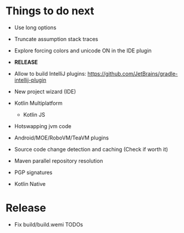 # Things to do next

- Use long options

- Truncate assumption stack traces

- Explore forcing colors and unicode ON in the IDE plugin

- **RELEASE**

- Allow to build IntelliJ plugins: https://github.com/JetBrains/gradle-intellij-plugin

- New project wizard (IDE)

- Kotlin Multiplatform
	- Kotlin JS

- Hotswapping jvm code

- Android/MOE/RoboVM/TeaVM plugins

- Source code change detection and caching (Check if worth it)

- Maven parallel repository resolution

- PGP signatures

- Kotlin Native

# Release

- Fix build/build.wemi TODOs